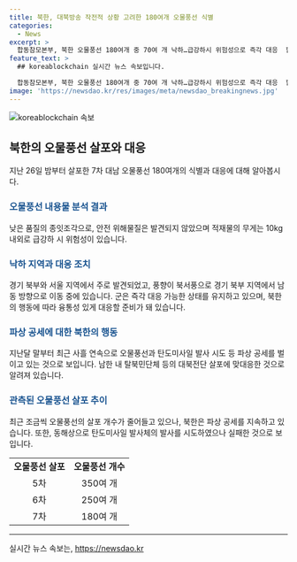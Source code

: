 ```yaml
---
title: 북한, 대북방송 작전적 상황 고려한 180여개 오물풍선 식별
categories:
  - News
excerpt: >
  합동참모본부, 북한 오물풍선 180여개 중 70여 개 낙하…급강하시 위험성으로 즉각 대응  합동참모본부에 따르면, 북한이 26일부터 발사한 7차 대남 오물풍선 중 70여 개가 우리 지역에 낙하했다. 이번에 발견된 낙하물은 낮은 품질의 종잇조각으로, 안전 위해물질은 없지만 급강하시 위험성이 있다고 밝혔다. 북한의 공세에 대한 대응은 상황에 따라 융통성 있게 할 것으로 전달되었다. 북한은 지난달부터 오물풍선과 탄도미사일 발사 등으로 공세를 벌이고 있으며, 최근에는 조금씩 발사물의 수가 줄어들고 있는 것으로 보인다.
feature_text: >
  ## koreablockchain 실시간 뉴스 속보입니다.

  합동참모본부, 북한 오물풍선 180여개 중 70여 개 낙하…급강하시 위험성으로 즉각 대응  합동참모본부에 따르면, 북한이 26일부터 발사한 7차 대남 오물풍선 중 70여 개가 우리 지역에 낙하했다. 이번에 발견된 낙하물은 낮은 품질의 종잇조각으로, 안전 위해물질은 없지만 급강하시 위험성이 있다고 밝혔다. 북한의 공세에 대한 대응은 상황에 따라 융통성 있게 할 것으로 전달되었다. 북한은 지난달부터 오물풍선과 탄도미사일 발사 등으로 공세를 벌이고 있으며, 최근에는 조금씩 발사물의 수가 줄어들고 있는 것으로 보인다.
image: 'https://newsdao.kr/res/images/meta/newsdao_breakingnews.jpg'
---
```


<p><img src="https://newsdao.kr/res/images/meta/newsdao_breakingnews.jpg" alt="koreablockchain 속보" /></p>

<h2 data-ke-size="size26">북한의 오물풍선 살포와 대응</h2>

<p data-ke-size="size16">지난 26일 밤부터 살포한 7차 대남 오물풍선 180여개의 식별과 대응에 대해 알아봅시다.</p>

<h3><b><span style="color: #1a5490;">오물풍선 내용물 분석 결과</span></b></h3>

<p data-ke-size="size16">낮은 품질의 종잇조각으로, 안전 위해물질은 발견되지 않았으며 적재물의 무게는 10kg 내외로 급강하 시 위험성이 있습니다.</p>

<h3><b><span style="color: #1a5490;">낙하 지역과 대응 조치</span></b></h3>

<p data-ke-size="size16">경기 북부와 서울 지역에서 주로 발견되었고, 풍향이 북서풍으로 경기 북부 지역에서 남동 방향으로 이동 중에 있습니다. 군은 즉각 대응 가능한 상태를 유지하고 있으며, 북한의 행동에 따라 융통성 있게 대응할 준비가 돼 있습니다.</p>

<h3><b><span style="color: #1a5490;">파상 공세에 대한 북한의 행동</span></b></h3>

<p data-ke-size="size16">지난달 말부터 최근 사흘 연속으로 오물풍선과 탄도미사일 발사 시도 등 파상 공세를 벌이고 있는 것으로 보입니다. 남한 내 탈북민단체 등의 대북전단 살포에 맞대응한 것으로 알려져 있습니다.</p>

<h3><b><span style="color: #1a5490;">관측된 오물풍선 살포 추이</span></b></h3>

<p data-ke-size="size16">최근 조금씩 오물풍선의 살포 개수가 줄어들고 있으나, 북한은 파상 공세를 지속하고 있습니다. 또한, 동해상으로 탄도미사일 발사체의 발사를 시도하였으나 실패한 것으로 보입니다.</p>

<table>
    <tr>
        <td style="text-align: center; height: 17px;"><b>오물풍선 살포</b></td>
        <td style="text-align: center; height: 17px;"><b>오물풍선 개수</b></td>
    </tr>
    <tr>
        <td style="text-align: center; height: 17px;">5차</td>
        <td style="text-align: center; height: 17px;">350여 개</td>
    </tr>
    <tr>
        <td style="text-align: center; height: 17px;">6차</td>
        <td style="text-align: center; height: 17px;">250여 개</td>
    </tr>
    <tr>
        <td style="text-align: center; height: 17px;">7차</td>
        <td style="text-align: center; height: 17px;">180여 개</td>
    </tr>
</table>

<p data-ke-size="size16"></p>

<hr>

<p data-ke-size="size16"></p>
실시간 뉴스 속보는, <a href="https://newsdao.kr" rel="dofollow">https://newsdao.kr</a>


